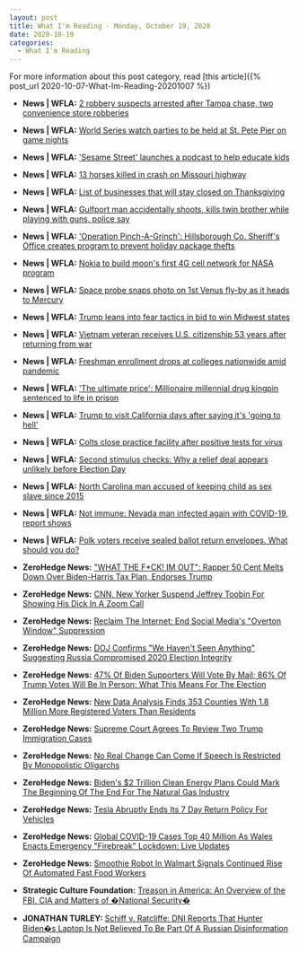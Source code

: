 ```yaml
---
layout: post
title: What I'm Reading - Monday, October 19, 2020
date: 2020-10-19
categories:
  - What I'm Reading
---
```


For more information about this post category, read [this article]({% post_url 2020-10-07-What-Im-Reading-20201007 %})

* **News \| WFLA:** [2 robbery suspects arrested after Tampa chase, two convenience store robberies](https://www.wfla.com/news/hillsborough-county/2-robbery-suspects-arrested-after-tampa-chase-two-convenience-store-robberies/)

* **News \| WFLA:** [World Series watch parties to be held at St. Pete Pier on game nights](https://www.wfla.com/sports/rays/world-series-watch-parties-to-be-held-at-st-pete-pier-during-game-nights/)

* **News \| WFLA:** ['Sesame Street' launches a podcast to help educate kids](https://www.wfla.com/news/national/sesame-street-launches-a-podcast-to-help-educate-kids/)

* **News \| WFLA:** [13 horses killed in crash on Missouri highway](https://www.wfla.com/news/national/13-horses-killed-in-crash-on-missouri-highway/)

* **News \| WFLA:** [List of businesses that will stay closed on Thanksgiving](https://www.wfla.com/news/national/list-of-businesses-that-will-stay-closed-on-thanksgiving-2/)

* **News \| WFLA:** [Gulfport man accidentally shoots, kills twin brother while playing with guns, police say](https://www.wfla.com/news/pinellas-county/gulfport-man-accidentally-shoots-kills-twin-brother-while-playing-with-guns-police-say/)

* **News \| WFLA:** ['Operation Pinch-A-Grinch': Hillsborough Co. Sheriff's Office creates program to prevent holiday package thefts](https://www.wfla.com/news/hillsborough-county/operation-pinch-a-grinch-hillsborough-co-sheriffs-office-creates-program-to-prevent-holiday-package-thefts/)

* **News \| WFLA:** [Nokia to build moon's first 4G cell network for NASA program](https://www.wfla.com/news/international/nokia-to-build-moons-first-4g-cell-network-for-nasa-program/)

* **News \| WFLA:** [Space probe snaps photo on 1st Venus fly-by as it heads to Mercury](https://www.wfla.com/news/international/space-probe-snaps-photo-on-1st-venus-fly-by-as-it-heads-to-mercury/)

* **News \| WFLA:** [Trump leans into fear tactics in bid to win Midwest states](https://www.wfla.com/news/politics/trump-leans-into-fear-tactics-in-bid-to-win-midwest-states/)

* **News \| WFLA:** [Vietnam veteran receives U.S. citizenship 53 years after returning from war](https://www.wfla.com/news/national/vietnam-veteran-receives-u-s-citizenship-53-years-after-returning-from-war/)

* **News \| WFLA:** [Freshman enrollment drops at colleges nationwide amid pandemic](https://www.wfla.com/news/national/freshman-enrollment-drops-at-colleges-nationwide-amid-pandemic/)

* **News \| WFLA:** ['The ultimate price': Millionaire millennial drug kingpin sentenced to life in prison](https://www.wfla.com/news/national/the-ultimate-price-millionaire-millennial-drug-kingpin-sentenced-to-life-in-prison/)

* **News \| WFLA:** [Trump to visit California days after saying it's 'going to hell'](https://www.wfla.com/news/national/trump-to-visit-california-days-after-saying-its-going-to-hell/)

* **News \| WFLA:** [Colts close practice facility after positive tests for virus](https://www.wfla.com/nfl/colts-close-practice-facility-after-positive-tests-for-virus/)

* **News \| WFLA:** [Second stimulus checks: Why a relief deal appears unlikely before Election Day](https://www.wfla.com/news/national/second-stimulus-checks-why-a-relief-deal-appears-unlikely-before-election-day/)

* **News \| WFLA:** [North Carolina man accused of keeping child as sex slave since 2015](https://www.wfla.com/news/national/north-carolina-man-accused-of-keeping-child-as-sex-slave-since-2015/)

* **News \| WFLA:** [Not immune: Nevada man infected again with COVID-19, report shows](https://www.wfla.com/community/health/coronavirus/not-immune-nevada-man-infected-again-with-covid-19-report-shows/)

* **News \| WFLA:** [Polk voters receive sealed ballot return envelopes. What should you do?](https://www.wfla.com/election/elections-local/polk-voters-receive-sealed-ballot-return-envelopes-what-should-you-do/)

* **ZeroHedge News:** ["WHAT THE F*CK! IM OUT": Rapper 50 Cent Melts Down Over Biden-Harris Tax Plan, Endorses Trump](https://www.zerohedge.com/political/what-fck-im-out-rapper-50-cent-melts-down-over-biden-harris-tax-plan-endorses-trump)

* **ZeroHedge News:** [CNN, New Yorker Suspend Jeffrey Toobin For Showing His Dick In A Zoom Call](https://www.zerohedge.com/political/cnn-new-yorker-suspend-jeffrey-toobin-showing-his-dick-zoom-call)

* **ZeroHedge News:** [Reclaim The Internet: End Social Media's "Overton Window" Suppression](https://www.zerohedge.com/technology/reclaim-internet-end-social-medias-overton-window-suppression)

* **ZeroHedge News:** [DOJ Confirms "We Haven't Seen Anything" Suggesting Russia Compromised 2020 Election Integrity](https://www.zerohedge.com/political/doj-confirms-we-havent-seen-anything-suggesting-russia-compromised-2020-election)

* **ZeroHedge News:** [47% Of Biden Supporters Will Vote By Mail; 86% Of Trump Votes Will Be In Person: What This Means For The Election](https://www.zerohedge.com/political/47-biden-supporters-will-vote-mail-86-trump-votes-will-be-person-what-means-election)

* **ZeroHedge News:** [New Data Analysis Finds 353 Counties With 1.8 Million More Registered Voters Than Residents](https://www.zerohedge.com/political/new-data-analysis-finds-353-counties-18-million-more-registered-voters-residents)

* **ZeroHedge News:** [Supreme Court Agrees To Review Two Trump Immigration Cases](https://www.zerohedge.com/political/supreme-court-agrees-review-two-trump-immigration-cases)

* **ZeroHedge News:** [No Real Change Can Come If Speech Is Restricted By Monopolistic Oligarchs](https://www.zerohedge.com/technology/no-real-change-can-come-if-speech-restricted-monopolistic-oligarchs)

* **ZeroHedge News:** [Biden's $2 Trillion Clean Energy Plans Could Mark The Beginning Of The End For The Natural Gas Industry](https://www.zerohedge.com/energy/bidens-2-trillion-clean-energy-plans-could-mark-beginning-end-natural-gas-industry)

* **ZeroHedge News:** [Tesla Abruptly Ends Its 7 Day Return Policy For Vehicles](https://www.zerohedge.com/technology/tesla-abruptly-ends-its-7-day-return-policy-vehicles)

* **ZeroHedge News:** [Global COVID-19 Cases Top 40 Million As Wales Enacts Emergency "Firebreak" Lockdown: Live Updates](https://www.zerohedge.com/markets/global-covid-19-cases-top-40-million-wales-enacts-emergency-firebreak-lockdown-live-updates)

* **ZeroHedge News:** [Smoothie Robot In Walmart Signals Continued Rise Of Automated Fast Food Workers](https://www.zerohedge.com/technology/smoothie-robot-walmart-signals-continued-rise-automated-fast-food-workers)

* **Strategic Culture Foundation:** [Treason in America: An Overview of the FBI, CIA and Matters of �National Security�](https://www.strategic-culture.org/news/2020/10/19/treason-america-overview-of-fbi-cia-matters-national-security/)

* **JONATHAN TURLEY:** [Schiff v. Ratcliffe: DNI Reports That Hunter Biden�s Laptop Is Not Believed To Be Part Of A Russian Disinformation Campaign](https://jonathanturley.org/2020/10/19/schiff-v-ratcliffe-dni-reports-that-hunter-bidens-laptop-is-not-believed-to-be-part-of-a-russian-disinformation-campaign/)

